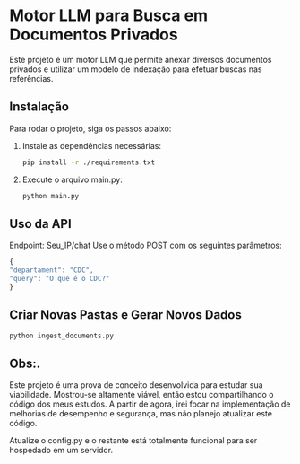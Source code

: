 # Motor LLM para Busca em Documentos Privados

Este projeto é um motor LLM que permite anexar diversos documentos privados e utilizar um modelo de indexação para efetuar buscas nas referências.

## Instalação

Para rodar o projeto, siga os passos abaixo:

1. Instale as dependências necessárias:
   ```sh
   pip install -r ./requirements.txt
   ```

2. Execute o arquivo main.py:
   ```sh
   python main.py
   ```

## Uso da API
Endpoint: Seu_IP/chat
Use o método POST com os seguintes parâmetros:
 ```js
 {
 "departament": "CDC",
 "query": "O que é o CDC?"
 }
 ```
## Criar Novas Pastas e Gerar Novos Dados
```sh
python ingest_documents.py
```
## Obs:.
Este projeto é uma prova de conceito desenvolvida para estudar sua viabilidade. Mostrou-se altamente viável, então estou compartilhando o código dos meus estudos. A partir de agora, irei focar na implementação de melhorias de desempenho e segurança, mas não planejo atualizar este código.

Atualize o config.py e o restante está totalmente funcional para ser hospedado em um servidor.







